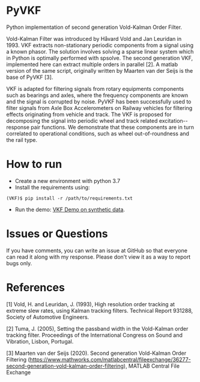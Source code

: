 # PyVKF
Python implementation of second generation Vold-Kalman Order Filter.

Vold-Kalman Filter was introduced by Håvard Vold and Jan Leuridan in 1993. VKF extracts non-stationary periodic components from a signal using a known phasor. The solution involves solving a sparse linear system which in Python is optimally performed with spsolve. The second generation VKF, implemented here can extract multiple orders in parallel [2]. A matlab version of the same script, originally written by Maarten van der Seijs is the base of PyVKF [3].

VKF is adapted for filtering signals from rotary equipments components such as bearings and axles, where the frequency components are known and the signal is corrupted by noise. PyVKF has been successfully used to filter signals from Axle Box Accelerometers on Railway vehicles for filtering effects originating from vehicle and track. 
The VKF is proposed for decomposing the signal into periodic wheel and track related excitation--response pair functions. We demonstrate that these components are in turn correlated to operational conditions, such as wheel out-of-roundness and the rail type.

# How to run
* Create a new environment with python 3.7
* Install the requirements using:

```
(VKF)$ pip install -r /path/to/requirements.txt
```

* Run the demo: [VKF Demo on synthetic data](VoldKalmanFilter.py).

# Issues or Questions
If you have comments, you can write an issue at GitHub so that everyone can read it along with my response. Please don't view it as a way to report bugs only. 

# References
[1] Vold, H. and Leuridan, J. (1993), High resolution order tracking at extreme slew rates, using Kalman tracking filters. Technical Report 931288, Society of Automotive Engineers.

[2] Tuma, J. (2005), Setting the passband width in the Vold-Kalman order tracking filter. Proceedings of the International Congress on Sound and Vibration, Lisbon, Portugal.

[3] Maarten van der Seijs (2020). Second generation Vold-Kalman Order Filtering (https://www.mathworks.com/matlabcentral/fileexchange/36277-second-generation-vold-kalman-order-filtering), MATLAB Central File Exchange

